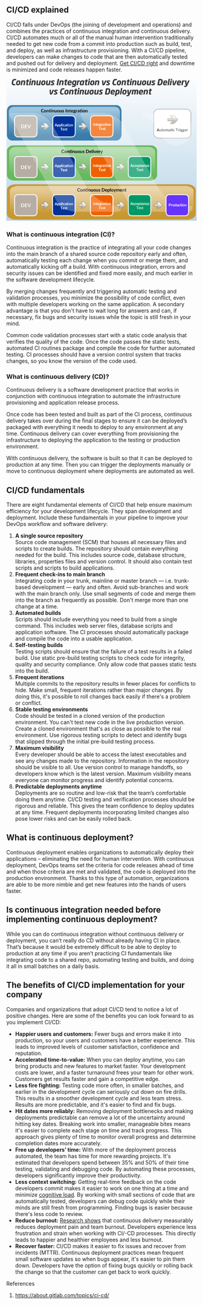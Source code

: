 ## CI/CD explained

CI/CD falls under DevOps (the joining of development and operations) and combines the practices of continuous integration and continuous delivery. CI/CD automates much or all of the manual human intervention traditionally needed to get new code from a commit into production such as build, test, and deploy, as well as infrastructure provisioning. With a CI/CD pipeline, developers can make changes to code that are then automatically tested and pushed out for delivery and deployment. [Get CI/CD right](https://about.gitlab.com/blog/2020/07/06/beginner-guide-ci-cd/) and downtime is minimized and code releases happen faster.

![](media/405333f7603a6b00786af5c9e5cab3b9.png)

### What is continuous integration (CI)?

Continuous integration is the practice of integrating all your code changes into the main branch of a shared source code repository early and often, automatically testing each change when you commit or merge them, and automatically kicking off a build. With continuous integration, errors and security issues can be identified and fixed more easily, and much earlier in the software development lifecycle.

By merging changes frequently and triggering automatic testing and validation processes, you minimize the possibility of code conflict, even with multiple developers working on the same application. A secondary advantage is that you don't have to wait long for answers and can, if necessary, fix bugs and security issues while the topic is still fresh in your mind.

Common code validation processes start with a static code analysis that verifies the quality of the code. Once the code passes the static tests, automated CI routines package and compile the code for further automated testing. CI processes should have a version control system that tracks changes, so you know the version of the code used.

### What is continuous delivery (CD)?

Continuous delivery is a software development practice that works in conjunction with continuous integration to automate the infrastructure provisioning and application release process.

Once code has been tested and built as part of the CI process, continuous delivery takes over during the final stages to ensure it can be deployed’s packaged with everything it needs to deploy to any environment at any time. Continuous delivery can cover everything from provisioning the infrastructure to deploying the application to the testing or production environment.

With continuous delivery, the software is built so that it can be deployed to production at any time. Then you can trigger the deployments manually or move to continuous deployment where deployments are automated as well.

## CI/CD fundamentals

There are eight fundamental elements of CI/CD that help ensure maximum efficiency for your development lifecycle. They span development and deployment. Include these fundamentals in your pipeline to improve your DevOps workflow and software delivery:

1.  **A single source repository**  
    Source code management (SCM) that houses all necessary files and scripts to create builds. The repository should contain everything needed for the build. This includes source code, database structure, libraries, properties files and version control. It should also contain test scripts and scripts to build applications.
2.  **Frequent check-ins to main branch**  
    Integrating code in your trunk, mainline or master branch — i.e. trunk-based development — early and often. Avoid sub-branches and work with the main branch only. Use small segments of code and merge them into the branch as frequently as possible. Don't merge more than one change at a time.
3.  **Automated builds**  
    Scripts should include everything you need to build from a single command. This includes web server files, database scripts and application software. The CI processes should automatically package and compile the code into a usable application.
4.  **Self-testing builds**  
    Testing scripts should ensure that the failure of a test results in a failed build. Use static pre-build testing scripts to check code for integrity, quality and security compliance. Only allow code that passes static tests into the build.
5.  **Frequent iterations**  
    Multiple commits to the repository results in fewer places for conflicts to hide. Make small, frequent iterations rather than major changes. By doing this, it's possible to roll changes back easily if there's a problem or conflict.
6.  **Stable testing environments**  
    Code should be tested in a cloned version of the production environment. You can't test new code in the live production version. Create a cloned environment that's as close as possible to the real environment. Use rigorous testing scripts to detect and identify bugs that slipped through the initial pre-build testing process.
7.  **Maximum visibility**  
    Every developer should be able to access the latest executables and see any changes made to the repository. Information in the repository should be visible to all. Use version control to manage handoffs, so developers know which is the latest version. Maximum visibility means everyone can monitor progress and identify potential concerns.
8.  **Predictable deployments anytime**  
    Deployments are so routine and low-risk that the team’s comfortable doing them anytime. CI/CD testing and verification processes should be rigorous and reliable. This gives the team confidence to deploy updates at any time. Frequent deployments incorporating limited changes also pose lower risks and can be easily rolled back.

## What is continuous deployment?

Continuous deployment enables organizations to automatically deploy their applications – eliminating the need for human intervention. With continuous deployment, DevOps teams set the criteria for code releases ahead of time and when those criteria are met and validated, the code is deployed into the production environment. Thanks to this type of automation, organizations are able to be more nimble and get new features into the hands of users faster.

## Is continuous integration needed before implementing continuous deployment?

While you can do continuous integration without continuous delivery or deployment, you can’t really do CD without already having CI in place. That’s because it would be extremely difficult to be able to deploy to production at any time if you aren’t practicing CI fundamentals like integrating code to a shared repo, automating testing and builds, and doing it all in small batches on a daily basis.

## The benefits of CI/CD implementation for your company

Companies and organizations that adopt CI/CD tend to notice a lot of positive changes. Here are some of the benefits you can look forward to as you implement CI/CD:

-   **Happier users and customers:** Fewer bugs and errors make it into production, so your users and customers have a better experience. This leads to improved levels of customer satisfaction, confidence and reputation.
-   **Accelerated time-to-value:** When you can deploy anytime, you can bring products and new features to market faster. Your development costs are lower, and a faster turnaround frees your team for other work. Customers get results faster and gain a competitive edge.
-   **Less fire fighting:** Testing code more often, in smaller batches, and earlier in the development cycle can seriously cut down on fire drills. This results in a smoother development cycle and less team stress. Results are more predictable, and it's easier to find and fix bugs.
-   **Hit dates more reliably:** Removing deployment bottlenecks and making deployments predictable can remove a lot of the uncertainty around hitting key dates. Breaking work into smaller, manageable bites means it's easier to complete each stage on time and track progress. This approach gives plenty of time to monitor overall progress and determine completion dates more accurately.
-   **Free up developers’ time:** With more of the deployment process automated, the team has time for more rewarding projects. It's estimated that developers spend between 35% and 50% of their time testing, validating and debugging code. By automating these processes, developers significantly improve their productivity.
-   **Less context switching:** Getting real-time feedback on the code developers commit makes it easier to work on one thing at a time and minimize [cognitive load](https://techbeacon.com/app-dev-testing/forget-monoliths-vs-microservices-cognitive-load-what-matters). By working with small sections of code that are automatically tested, developers can debug code quickly while their minds are still fresh from programming. Finding bugs is easier because there's less code to review.
-   **Reduce burnout:** [Research shows](https://continuousdelivery.com/evidence-case-studies/#research) that continuous delivery measurably reduces deployment pain and team burnout. Developers experience less frustration and strain when working with CI/-CD processes. This directly leads to happier and healthier employees and less burnout.
-   **Recover faster:** CI/CD makes it easier to fix issues and recover from incidents (MTTR). Continuous deployment practices mean frequent small software updates so when bugs appear, it's easier to pin them down. Developers have the option of fixing bugs quickly or rolling back the change so that the customer can get back to work quickly.

References

1.  https://about.gitlab.com/topics/ci-cd/
